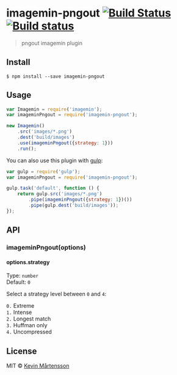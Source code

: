 # imagemin-pngout [![Build Status](http://img.shields.io/travis/imagemin/imagemin-pngout.svg?style=flat)](https://travis-ci.org/imagemin/imagemin-pngout) [![Build status](https://ci.appveyor.com/api/projects/status/mqx38sxvr436et4j?svg=true)](https://ci.appveyor.com/project/ShinnosukeWatanabe/imagemin-pngout)

> pngout imagemin plugin


## Install

```
$ npm install --save imagemin-pngout
```


## Usage

```js
var Imagemin = require('imagemin');
var imageminPngout = require('imagemin-pngout');

new Imagemin()
	.src('images/*.png')
	.dest('build/images')
	.use(imageminPngout({strategy: 1}))
	.run();
```

You can also use this plugin with [gulp](http://gulpjs.com):

```js
var gulp = require('gulp');
var imageminPngout = require('imagemin-pngout');

gulp.task('default', function () {
	return gulp.src('images/*.png')
		.pipe(imageminPngout({strategy: 1})())
		.pipe(gulp.dest('build/images'));
});
```


## API

### imageminPngout(options)

#### options.strategy

Type: `number`  
Default: `0`

Select a strategy level between `0` and `4`:

`0.` Extreme  
`1.` Intense  
`2.` Longest match  
`3.` Huffman only  
`4.` Uncompressed  


## License

MIT © [Kevin Mårtensson](https://github.com/kevva)
